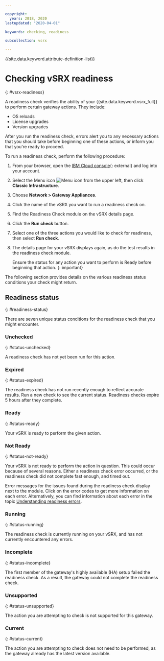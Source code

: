 ```yaml
---

copyright:
  years: 2018, 2020
lastupdated: "2020-04-01"

keywords: checking, readiness

subcollection: vsrx

---
```


{{site.data.keyword.attribute-definition-list}}

# Checking vSRX readiness
{: #vsrx-readiness}

A readiness check verifies the ability of your {{site.data.keyword.vsrx_full}} to perform certain gateway actions. They include:

* OS reloads
* License upgrades
* Version upgrades

After you run the readiness check, errors alert you to any necessary actions that you should take before beginning one of these actions, or inform you that you're ready to proceed.

To run a readiness check, perform the following procedure:

1. From your browser, open the [IBM Cloud console](/login){: external} and log into your account.
2. Select the Menu icon ![Menu icon](../../icons/icon_hamburger.svg) from the upper left, then click **Classic Infrastructure**.
3. Choose **Network > Gateway Appliances**.
4. Click the name of the vSRX you want to run a readiness check on.
5. Find the Readiness Check module on the vSRX details page.
6. Click the **Run check** button.
7. Select one of the three actions you would like to check for readiness, then select **Run check**.
8. The details page for your vSRX displays again, as do the test results in the readiness check module.

   Ensure the status for any action you want to perform is Ready before beginning that action.
   {: important}

The following section provides details on the various readiness status conditions your check might return.

## Readiness status
{: #readiness-status}

There are seven unique status conditions for the readiness check that you might encounter.

### Unchecked
{: #status-unchecked}

A readiness check has not yet been run for this action.

### Expired
{: #status-expired}

The readiness check has not run recently enough to reflect accurate results. Run a new check to see the current status. Readiness checks expire 5 hours after they complete.

### Ready
{: #status-ready}

Your vSRX is ready to perform the given action.

### Not Ready
{: #status-not-ready}

Your vSRX is not ready to perform the action in question. This could occur because of several reasons. Either a readiness check error occurred, or the readiness check did not complete fast enough, and timed out.

Error messages for the issues found during the readiness check display next to the module. Click on the error codes to get more information on each error. Alternatively, you can find information about each error in the topic [Understanding readiness errors](/docs/vsrx?topic=vsrx-readiness-errors).

### Running
{: #status-running}

The readiness check is currently running on your vSRX, and has not currently encountered any errors.

### Incomplete
{: #status-incomplete}

The first member of the gateway's highly available (HA) setup failed the readiness check. As a result, the gateway could not complete the readiness check.

### Unsupported
{: #status-unsupported}

The action you are attempting to check is not supported for this gateway.

### Current
{: #status-current}

The action you are attempting to check does not need to be performed, as the gateway already has the latest version available.
